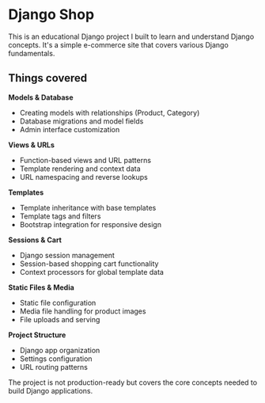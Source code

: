 
# Django Shop

This is an educational Django project I built to learn and understand Django concepts. It's a simple e-commerce site that covers various Django fundamentals.

## Things covered

**Models & Database**
- Creating models with relationships (Product, Category)
- Database migrations and model fields
- Admin interface customization

**Views & URLs**
- Function-based views and URL patterns
- Template rendering and context data
- URL namespacing and reverse lookups

**Templates**
- Template inheritance with base templates
- Template tags and filters
- Bootstrap integration for responsive design

**Sessions & Cart**
- Django session management
- Session-based shopping cart functionality
- Context processors for global template data

**Static Files & Media**
- Static file configuration
- Media file handling for product images
- File uploads and serving

**Project Structure**
- Django app organization
- Settings configuration
- URL routing patterns

The project is not production-ready but covers the core concepts needed to build Django applications.